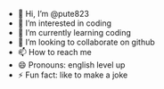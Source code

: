 - 👋 Hi, I’m @pute823
- 👀 I’m interested in coding
- 🌱 I’m currently learning coding
- 💞️ I’m looking to collaborate on github
- 📫 How to reach me 
- 😄 Pronouns: english level up
- ⚡ Fun fact: like to make a joke

<!---
pute823/pute823 is a ✨ special ✨ repository because its `README.md` (this file) appears on your GitHub profile.
You can click the Preview link to take a look at your changes.
--->
